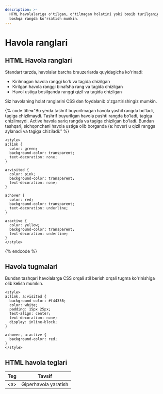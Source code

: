 ```yaml
---
description: >-
  HTML havolalariga o'tilgan, o'tilmagan holatini yoki bosib turilganiga qarab
  boshqa rangda ko'rsatish mumkin.
---
```


# Havola ranglari

## HTML Havola ranglari

Standart tarzda, havolalar barcha brauzerlarda quyidagicha ko'rinadi:

* Kirilmagan havola ranggi ko'k va tagida chizilgan
* Kirilgan havola ranggi binafsha rang va tagida chizilgan
* Havol ustiga bosilganda ranggi qizil va tagida chizilgan

Siz havolaning holat ranglarini CSS dan foydalanib o'zgartirishingiz mumkin.

{% code title="Bu yerda tashrif buyurilmagan  havola yashil rangda bo'ladi, tagiga chizilmaydi. Tashrif buyurilgan havola pushti rangda bo'ladi, tagiga chizilmaydi. Active havola sariq rangda va tagiga chizilgan bo'ladi. Bundan tashqari, sichqonchani havola ustiga olib borganda (a: hover) u qizil rangga aylanadi va tagiga chiziladi:" %}
```
<style>
a:link {
  color: green;
  background-color: transparent;
  text-decoration: none;
}

a:visited {
  color: pink;
  background-color: transparent;
  text-decoration: none;
}

a:hover {
  color: red;
  background-color: transparent;
  text-decoration: underline;
}

a:active {
  color: yellow;
  background-color: transparent;
  text-decoration: underline;
}
</style>
```
{% endcode %}

## Havola tugmalari

Bundan tashqari havolalarga CSS orqali stil berish orqali tugma ko'rinishiga olib kelish mumkin.

```
<style>
a:link, a:visited {
  background-color: #f44336;
  color: white;
  padding: 15px 25px;
  text-align: center;
  text-decoration: none;
  display: inline-block;
}

a:hover, a:active {
  background-color: red;
}
</style>
```

## HTML havola teglari

| Teg  | Tavsif               |
| ---- | -------------------- |
| \<a> | Giperhavola yaratish |
